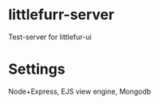# littlefurr-server
Test-server for littlefur-ui

# Settings
Node+Express, EJS view engine, Mongodb
